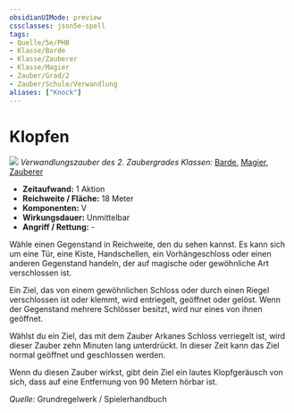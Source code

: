 ```yaml
---
obsidianUIMode: preview
cssclasses: json5e-spell
tags:
- Quelle/5e/PHB
- Klasse/Barde
- Klasse/Zauberer
- Klasse/Magier
- Zauber/Grad/2
- Zauber/Schule/Verwandlung
aliases: ["Knock"]
---
```

# Klopfen
![](../../../99%20-%20Setup/Files/Bildersammlung/Symbolik/Verwandlungszauber.webp#token)
*Verwandlungszauber des 2. Zaubergrades*
*Klassen:* [Barde](05%20-%20Wikipedia/Charakteroptionen/02.%20Klassen/Barde.md), [Magier](../Charakteroptionen/Klassen/Magier.md), [Zauberer](../Charakteroptionen/Klassen/Zauberer.md)

- **Zeitaufwand:** 1 Aktion
- **Reichweite / Fläche:** 18 Meter
- **Komponenten:** V
- **Wirkungsdauer:** Unmittelbar
- **Angriff / Rettung:** -

Wähle einen Gegenstand in Reichweite, den du sehen kannst. Es kann sich um eine Tür, eine Kiste, Handschellen, ein Vorhängeschloss oder einen anderen Gegenstand handeln, der auf magische oder gewöhnliche Art verschlossen ist. 

Ein Ziel, das von einem gewöhnlichen Schloss oder durch einen Riegel verschlossen ist oder klemmt, wird entriegelt, geöffnet oder gelöst. Wenn der Gegenstand mehrere Schlösser besitzt, wird nur eines von ihnen geöffnet. 

Wählst du ein Ziel, das mit dem Zauber Arkanes Schloss verriegelt ist, wird dieser Zauber zehn Minuten lang unterdrückt. In dieser Zeit kann das Ziel normal geöffnet und geschlossen werden. 

Wenn du diesen Zauber wirkst, gibt dein Ziel ein lautes Klopfgeräusch von sich, dass auf eine Entfernung von 90 Metern hörbar ist.

 *Quelle:* Grundregelwerk / Spielerhandbuch